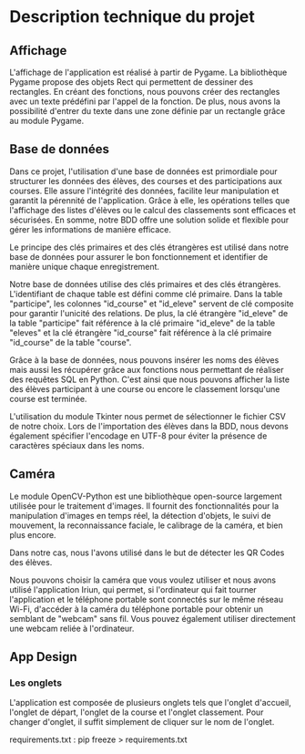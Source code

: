 # Description technique du projet

## Affichage

L'affichage de l'application est réalisé à partir de Pygame. La bibliothèque Pygame propose des objets Rect qui permettent de dessiner des rectangles. En créant des fonctions, nous pouvons créer des rectangles avec un texte prédéfini par l'appel de la fonction. De plus, nous avons la possibilité d'entrer du texte dans une zone définie par un rectangle grâce au module Pygame.

## Base de données

Dans ce projet, l'utilisation d'une base de données est primordiale pour structurer les données des élèves, des courses et des participations aux courses. Elle assure l'intégrité des données, facilite leur manipulation et garantit la pérennité de l'application. Grâce à elle, les opérations telles que l'affichage des listes d'élèves ou le calcul des classements sont efficaces et sécurisées. En somme, notre BDD offre une solution solide et flexible pour gérer les informations de manière efficace.

Le principe des clés primaires et des clés étrangères est utilisé dans notre base de données pour assurer le bon fonctionnement et identifier de manière unique chaque enregistrement.

Notre base de données utilise des clés primaires et des clés étrangères. L'identifiant de chaque table est défini comme clé primaire. Dans la table "participe", les colonnes "id_course" et "id_eleve" servent de clé composite pour garantir l'unicité des relations. De plus, la clé étrangère "id_eleve" de la table "participe" fait référence à la clé primaire "id_eleve" de la table "eleves" et la clé étrangère "id_course" fait référence à la clé primaire "id_course" de la table "course".

Grâce à la base de données, nous pouvons insérer les noms des élèves mais aussi les récupérer grâce aux fonctions nous permettant de réaliser des requêtes SQL en Python. C'est ainsi que nous pouvons afficher la liste des élèves participant à une course ou encore le classement lorsqu'une course est terminée.

L'utilisation du module Tkinter nous permet de sélectionner le fichier CSV de notre choix. Lors de l'importation des élèves dans la BDD, nous devons également spécifier l'encodage en UTF-8 pour éviter la présence de caractères spéciaux dans les noms.

## Caméra

Le module OpenCV-Python est une bibliothèque open-source largement utilisée pour le traitement d'images. Il fournit des fonctionnalités pour la manipulation d'images en temps réel, la détection d'objets, le suivi de mouvement, la reconnaissance faciale, le calibrage de la caméra, et bien plus encore.

Dans notre cas, nous l'avons utilisé dans le but de détecter les QR Codes des élèves.

Nous pouvons choisir la caméra que vous voulez utiliser et nous avons utilisé l'application Iriun, qui permet, si l'ordinateur qui fait tourner l'application et le téléphone portable sont connectés sur le même réseau Wi-Fi, d'accéder à la caméra du téléphone portable pour obtenir un semblant de "webcam" sans fil. Vous pouvez également utiliser directement une webcam reliée à l'ordinateur.

## App Design

### Les onglets

L'application est composée de plusieurs onglets tels que l'onglet d'accueil, l'onglet de départ, l'onglet de la course et l'onglet classement. Pour changer d'onglet, il suffit simplement de cliquer sur le nom de l'onglet.

requirements.txt : pip freeze > requirements.txt
